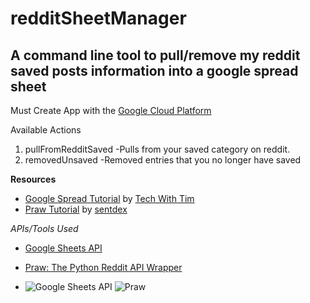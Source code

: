 # redditSheetManager
## A command line tool to pull/remove my reddit saved posts information into a google spread sheet

Must Create App with the [Google Cloud Platform](https://console.cloud.google.com/)

Available Actions

1. pullFromRedditSaved
  -Pulls from your saved category on reddit.
2. removedUnsaved
  -Removed entries that you no longer have saved
 

**Resources**
- [Google Spread Tutorial](https://www.youtube.com/watch?v=cnPlKLEGR7E) by [Tech With Tim](https://www.youtube.com/channel/UC4JX40jDee_tINbkjycV4Sg)
- [Praw Tutorial](https://www.youtube.com/watch?v=NRgfgtzIhBQ&t=482s) by [sentdex](https://www.youtube.com/channel/UCfzlCWGWYyIQ0aLC5w48gBQ)

*APIs/Tools Used*
- [Google Sheets API](https://developers.google.com/sheets)

- [Praw: The Python Reddit API Wrapper](https://praw.readthedocs.io/en/latest/#)  


- ![Google Sheets API](https://images.g2crowd.com/uploads/product/image/social_square/social_square_108db579c4f424a3fa6b8580f8465a21/google-sheets.png) ![Praw](https://avatars3.githubusercontent.com/u/1696888?v=4)
